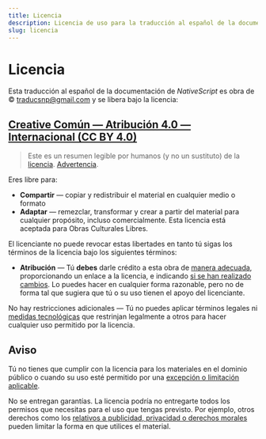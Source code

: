 ```yaml
---
title: Licencia
description: Licencia de uso para la traducción al español de la documentación de NativeScript.
slug: licencia
---
```


# Licencia

Esta traducción al español de la documentación de _NativeScript_ es obra de &copy; <traducsnp@gmail.com> y se libera bajo la licencia:

## [Creative Común — Atribución 4.0 — Internacional (CC BY 4.0)](https://creativecommons.org/licenses/by/4.0/deed.es)

> Este es un resumen legible por humanos (y no un sustituto) de la [licencia](https://creativecommons.org/licenses/by/4.0/legalcode). [Advertencia](https://creativecommons.org/licenses/by/4.0/deed.es# "Este resumen destaca sólo algunas de las características clave y los términos de la licencia real. No es una licencia y no tiene valor legal. Tú debes revisar cuidadosamente todos los términos y condiciones de la licencia actual antes de usar el material licenciado.").

Eres libre para:

* __Compartir__ — copiar y redistribuir el material en cualquier medio o formato
* __Adaptar__ — remezclar, transformar y crear a partir del material para cualquier propósito, incluso comercialmente. Esta licencia está aceptada para Obras Culturales Libres.

El licenciante no puede revocar estas libertades en tanto tú sigas los términos de la licencia bajo los siguientes términos:

* __Atribución__ — Tú __debes__ darle crédito a esta obra de [manera adecuada](https://wiki.creativecommons.org/wiki/License_Versions#Detailed_attribution_comparison_chart "Si se suministran, tú debes dar el nombre del creador y de las partes atribuidas, un aviso de derechos de autor, una nota de licencia, un aviso legal, y un enlace al material. Las licencias CC anteriores a la versión 4.0 requieren que proveas el título del material si se incluye, y pueden tener otras ligeras diferencias."), proporcionando un enlace a la licencia, e indicando [si se han realizado cambios](https://wiki.creativecommons.org/wiki/License_Versions#Modifications_and_adaptations_must_be_marked_as_such "En 4.0, debes indicar si ha modificado el material y mantener una indicación de las modificaciones anteriores. En 3.0 y versiones anteriores a la licencia, la indicación de los cambios sólo se requiere si se crea una obra derivada."). Lo puedes hacer en cualquier forma razonable, pero no de forma tal que sugiera que tú o su uso tienen el apoyo del licenciante.

No hay restricciones adicionales — Tú no puedes aplicar términos legales ni [medidas tecnológicas](https://wiki.creativecommons.org/wiki/License_Versions#Application_of_effective_technological_measures_by_users_of_CC-licensed_works_prohibited "La licencia prohibe la aplicación efectiva de medidas tecnológicas, definidas de acuerdo al Artículo 11 del Tratado OMPI de derecho de autor.") que restrinjan legalmente a otros para hacer cualquier uso permitido por la licencia.

## Aviso

Tú no tienes que cumplir con la licencia para los materiales en el dominio público o cuando su uso esté permitido por una [excepción o limitación aplicable](https://wiki.creativecommons.org/wiki/License_Versions#Application_of_effective_technological_measures_by_users_of_CC-licensed_works_prohibited "Los derechos de los usuarios en virtud de las excepciones y limitaciones, como el uso justo y legítimo, no se ven afectados por las licencias CC.").

No se entregan garantías. La licencia podría no entregarte todos los permisos que necesitas para el uso que tengas previsto. Por ejemplo, otros derechos como los [relativos a publicidad, privacidad o derechos morales](https://wiki.creativecommons.org/wiki/Considerations_for_licensors_and_licensees "Tú puedes necesitar permisos adicionales antes de usar el material como lo habías previsto.") pueden limitar la forma en que utilices el material.
